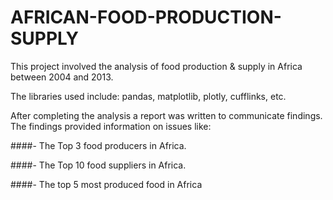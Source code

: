 # AFRICAN-FOOD-PRODUCTION-SUPPLY

This project involved the analysis of food production & supply in Africa between 2004 and 2013. 

The libraries used include: pandas, matplotlib, plotly, cufflinks, etc. 

After completing the analysis a report was written to communicate findings. The findings provided information on issues like: 

####- The Top 3 food producers in Africa.

####- The Top 10 food suppliers in Africa.

####- The top 5 most produced food in Africa
